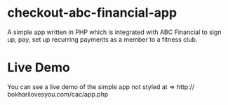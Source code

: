 # checkout-abc-financial-app
A simple app written in PHP which is integrated with ABC Financial to sign up, pay, set up recurring payments as a member to a fitness club.

# Live Demo
You can see a live demo of the simple app not styled at => http:// bokharilovesyou.com/cac/app.php
